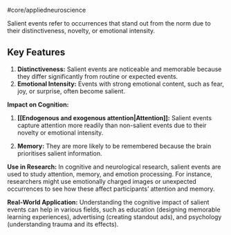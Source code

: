 #core/appliedneuroscience 

Salient events refer to occurrences that stand out from the norm due to their distinctiveness, novelty, or emotional intensity.

## Key Features

1. **Distinctiveness:** Salient events are noticeable and memorable because they differ significantly from routine or expected events.
2. **Emotional Intensity:** Events with strong emotional content, such as fear, joy, or surprise, often become salient.

**Impact on Cognition:**
1. **[[Endogenous and exogenous attention|Attention]]:** Salient events capture attention more readily than non-salient events due to their novelty or emotional intensity.

2. **Memory:** They are more likely to be remembered because the brain prioritises salient information.

**Use in Research:**
In cognitive and neurological research, salient events are used to study attention, memory, and emotion processing. For instance, researchers might use emotionally charged images or unexpected occurrences to see how these affect participants’ attention and memory.

**Real-World Application:**
Understanding the cognitive impact of salient events can help in various fields, such as education (designing memorable learning experiences), advertising (creating standout ads), and psychology (understanding trauma and its effects).
